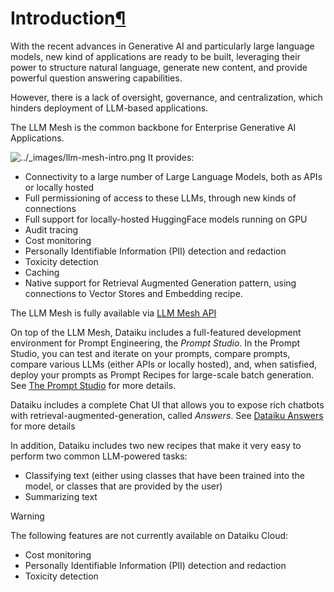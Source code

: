 Introduction[¶](#introduction "Permalink to this heading")
==========================================================


With the recent advances in Generative AI and particularly large language models, new kind of applications are ready to be built, leveraging their power to structure natural language, generate new content, and provide powerful question answering capabilities.


However, there is a lack of oversight, governance, and centralization, which hinders deployment of LLM\-based applications.


The LLM Mesh is the common backbone for Enterprise Generative AI Applications.


![../_images/llm-mesh-intro.png](../_images/llm-mesh-intro.png)
It provides:


* Connectivity to a large number of Large Language Models, both as APIs or locally hosted
* Full permissioning of access to these LLMs, through new kinds of connections
* Full support for locally\-hosted HuggingFace models running on GPU
* Audit tracing
* Cost monitoring
* Personally Identifiable Information (PII) detection and redaction
* Toxicity detection
* Caching
* Native support for Retrieval Augmented Generation pattern, using connections to Vector Stores and Embedding recipe.


The LLM Mesh is fully available via [LLM Mesh API](api.html)


On top of the LLM Mesh, Dataiku includes a full\-featured development environment for Prompt Engineering, the *Prompt Studio*. In the Prompt Studio, you can test and iterate on your prompts, compare prompts, compare various LLMs (either APIs or locally hosted), and, when satisfied, deploy your prompts as Prompt Recipes for large\-scale batch generation. See [The Prompt Studio](prompt-studio.html) for more details.


Dataiku includes a complete Chat UI that allows you to expose rich chatbots with retrieval\-augmented\-generation, called *Answers*. See [Dataiku Answers](answers.html) for more details


In addition, Dataiku includes two new recipes that make it very easy to perform two common LLM\-powered tasks:


* Classifying text (either using classes that have been trained into the model, or classes that are provided by the user)
* Summarizing text



Warning


The following features are not currently available on Dataiku Cloud:


* Cost monitoring
* Personally Identifiable Information (PII) detection and redaction
* Toxicity detection